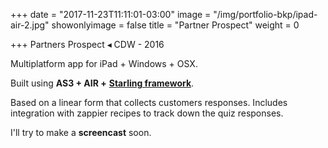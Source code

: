 +++
date = "2017-11-23T11:11:01-03:00"
image = "/img/portfolio-bkp/ipad-air-2.jpg"
showonlyimage = false
title = "Partner Prospect"
weight = 0

+++
Partners Prospect ◂ CDW - 2016

<!--more-->

Multiplatform app for iPad + Windows + OSX.

Built using **AS3 + AIR +** [**Starling framework**](https://gamua.com/starling/ "Starling framework website").

Based on a linear form that collects customers responses. Includes integration with zappier recipes to track down the quiz responses.

I'll try to make a **screencast** soon.